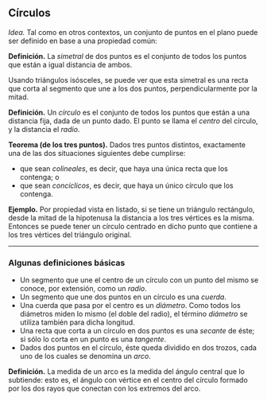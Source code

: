 ﻿## Círculos

*Idea.* Tal como en otros contextos, un conjunto de puntos en el plano puede ser definido en base a una propiedad común:

**Definición.** La *simetral* de dos puntos es el conjunto de todos los puntos que están a igual distancia de ambos.

Usando triángulos isósceles, se puede ver que esta simetral es una recta que corta al segmento que une a los dos puntos, perpendicularmente por la mitad.

**Definición.** Un *círculo* es el conjunto de todos los puntos que están a una distancia fija, dada de un punto dado. El punto se llama el *centro* del círculo, y la distancia el *radio*.

**Teorema (de los tres puntos).** Dados tres puntos distintos, exactamente una de las dos situaciones siguientes debe cumplirse:
- que sean *colineales*, es decir, que haya una única recta que los contenga; o
- que sean *concíclicos*, es decir, que haya un único círculo que los contenga.

**Ejemplo.** Por propiedad vista en listado, si se tiene un triángulo rectángulo, desde la mitad de la hipotenusa la distancia a los tres vértices es la misma. Entonces se puede tener un círculo centrado en dicho punto que contiene a los tres vértices del triángulo original.

---

### Algunas definiciones básicas

- Un segmento que une el centro de un círculo con un punto del mismo se conoce, por extensión, como un *radio*.
- Un segmento que une dos puntos en un círculo es una *cuerda*.
- Una cuerda que pasa por el centro es un *diámetro*. Como todos los diámetros miden lo mismo (el doble del radio), el término *diámetro* se utiliza también para dicha longitud.
- Una recta que corta a un círculo en dos puntos es una *secante* de éste; si sólo lo corta en un punto es una *tangente*.
- Dados dos puntos en el círculo, éste queda dividido en dos trozos, cada uno de los cuales se denomina un *arco*.

**Definición.** La medida de un arco es la medida del ángulo central que lo subtiende: esto es, el ángulo con vértice en el centro del círculo formado por los dos rayos que conectan con los extremos del arco.
